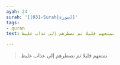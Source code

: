 ```yaml
---
ayah: 24
surah: '[[031-Surah|سورة]]'
tags:
- quran
text: نمتعهم قليلا ثم نضطرهم إلى عذاب غليظ

---
```

> نمتعهم قليلا ثم نضطرهم إلى عذاب غليظ
